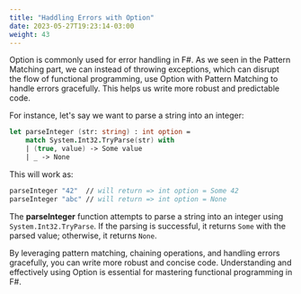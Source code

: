 ```yaml
---
title: "Haddling Errors with Option"
date: 2023-05-27T19:23:14-03:00
weight: 43
---
```


Option is commonly used for error handling in F#. As we seen in the Pattern Matching part, we can instead of throwing exceptions, which can disrupt the flow of functional programming, use Option with Pattern Matching to handle errors gracefully. This helps us write more robust and predictable code.

For instance, let's say we want to parse a string into an integer:
```Fsharp
let parseInteger (str: string) : int option =
    match System.Int32.TryParse(str) with
    | (true, value) -> Some value
    | _ -> None
```
This will work as:
```Fsharp
parseInteger "42"  // will return => int option = Some 42
parseInteger "abc" // will return => int option = None
```

The **parseInteger** function attempts to parse a string into an integer using `System.Int32.TryParse`. If the parsing is successful, it returns `Some` with the parsed value; otherwise, it returns `None`.

By leveraging pattern matching, chaining operations, and handling errors gracefully, you can write more robust and concise code. Understanding and effectively using Option is essential for mastering functional programming in F#.